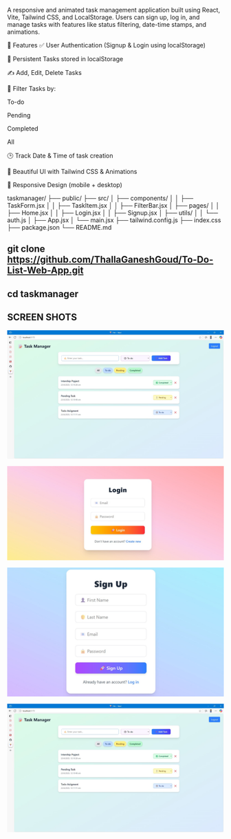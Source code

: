A responsive and animated task management application built using React, Vite, Tailwind CSS, and LocalStorage. Users can sign up, log in, and manage tasks with features like status filtering, date-time stamps, and animations.


🔧 Features
✅ User Authentication (Signup & Login using localStorage)

🧠 Persistent Tasks stored in localStorage

✍ Add, Edit, Delete Tasks

🔄 Filter Tasks by:

To-do

Pending

Completed

All

🕒 Track Date & Time of task creation

🌈 Beautiful UI with Tailwind CSS & Animations

📱 Responsive Design (mobile + desktop)



taskmanager/
├── public/
├── src/
│   ├── components/
│   │   ├── TaskForm.jsx
│   │   ├── TaskItem.jsx
│   │   ├── FilterBar.jsx
│   ├── pages/
│   │   ├── Home.jsx
│   │   ├── Login.jsx
│   │   ├── Signup.jsx
│   ├── utils/
│   │   └── auth.js
│   ├── App.jsx
│   └── main.jsx
├── tailwind.config.js
├── index.css
├── package.json
└── README.md


## git clone https://github.com/ThallaGaneshGoud/To-Do-List-Web-App.git
## cd taskmanager


## SCREEN SHOTS



![Filter By Task](<WhatsApp Image 2025-06-25 at 00.11.36_a1c1df88.jpg>)



![User Login](<WhatsApp Image 2025-06-24 at 23.50.51_f33bd48b.jpg>)



![User Signup](<WhatsApp Image 2025-06-24 at 23.51.02_cd089846.jpg>)




![HomePage](<WhatsApp Image 2025-06-25 at 00.11.36_79d82d77.jpg>)







